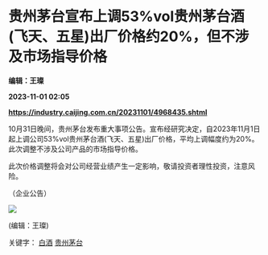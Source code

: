 # 贵州茅台宣布上调53%vol贵州茅台酒(飞天、五星)出厂价格约20%，但不涉及市场指导价格
**编辑：王璨**

**2023-11-01 02:05**

**https://industry.caijing.com.cn/20231101/4968435.shtml**

10月31日晚间，贵州茅台发布重大事项公告。宣布经研究决定，自2023年11月1日起上调公司53%vol贵州茅台酒(飞天、五星)出厂价格，平均上调幅度约为20%。此次调整不涉及公司产品的市场指导价格。

此次价格调整将会对公司经营业绩产生一定影响，敬请投资者理性投资，注意风险。

（企业公告）

![](https://tx1.cdn.caijing.com.cn/2014-03-27/114048455.jpg)

(编辑：王璨)

关键字： [白酒](https://app.caijing.com.cn/tags.php?tag=%E7%99%BD%E9%85%92 "白酒") [贵州茅台](https://app.caijing.com.cn/tags.php?tag=%E8%B4%B5%E5%B7%9E%E8%8C%85%E5%8F%B0 "贵州茅台")